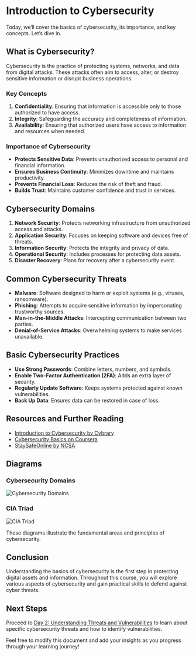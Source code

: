 # Introduction to Cybersecurity

Today, we’ll cover the basics of cybersecurity, its importance, and key concepts. Let’s dive in.

## What is Cybersecurity?

Cybersecurity is the practice of protecting systems, networks, and data from digital attacks. These attacks often aim to access, alter, or destroy sensitive information or disrupt business operations.

### Key Concepts

1. **Confidentiality**: Ensuring that information is accessible only to those authorized to have access.
2. **Integrity**: Safeguarding the accuracy and completeness of information.
3. **Availability**: Ensuring that authorized users have access to information and resources when needed.

### Importance of Cybersecurity

- **Protects Sensitive Data**: Prevents unauthorized access to personal and financial information.
- **Ensures Business Continuity**: Minimizes downtime and maintains productivity.
- **Prevents Financial Loss**: Reduces the risk of theft and fraud.
- **Builds Trust**: Maintains customer confidence and trust in services.

## Cybersecurity Domains

1. **Network Security**: Protects networking infrastructure from unauthorized access and attacks.
2. **Application Security**: Focuses on keeping software and devices free of threats.
3. **Information Security**: Protects the integrity and privacy of data.
4. **Operational Security**: Includes processes for protecting data assets.
5. **Disaster Recovery**: Plans for recovery after a cybersecurity event.

## Common Cybersecurity Threats

- **Malware**: Software designed to harm or exploit systems (e.g., viruses, ransomware).
- **Phishing**: Attempts to acquire sensitive information by impersonating trustworthy sources.
- **Man-in-the-Middle Attacks**: Intercepting communication between two parties.
- **Denial-of-Service Attacks**: Overwhelming systems to make services unavailable.

## Basic Cybersecurity Practices

- **Use Strong Passwords**: Combine letters, numbers, and symbols.
- **Enable Two-Factor Authentication (2FA)**: Adds an extra layer of security.
- **Regularly Update Software**: Keeps systems protected against known vulnerabilities.
- **Back Up Data**: Ensures data can be restored in case of loss.

## Resources and Further Reading

- [Introduction to Cybersecurity by Cybrary](https://www.cybrary.it/course/introduction-to-it-and-cybersecurity/)
- [Cybersecurity Basics on Coursera](https://www.coursera.org/learn/cybersecurity-basics)
- [StaySafeOnline by NCSA](https://staysafeonline.org/)

## Diagrams

### Cybersecurity Domains

![Cybersecurity Domains](https://www.example.com/cybersecurity-domains-diagram)

### CIA Triad

![CIA Triad](https://www.example.com/cia-triad-diagram)

These diagrams illustrate the fundamental areas and principles of cybersecurity.

## Conclusion

Understanding the basics of cybersecurity is the first step in protecting digital assets and information. Throughout this course, you will explore various aspects of cybersecurity and gain practical skills to defend against cyber threats.

## Next Steps

Proceed to [Day 2: Understanding Threats and Vulnerabilities](./Day2/README.md) to learn about specific cybersecurity threats and how to identify vulnerabilities.

Feel free to modify this document and add your insights as you progress through your learning journey!
